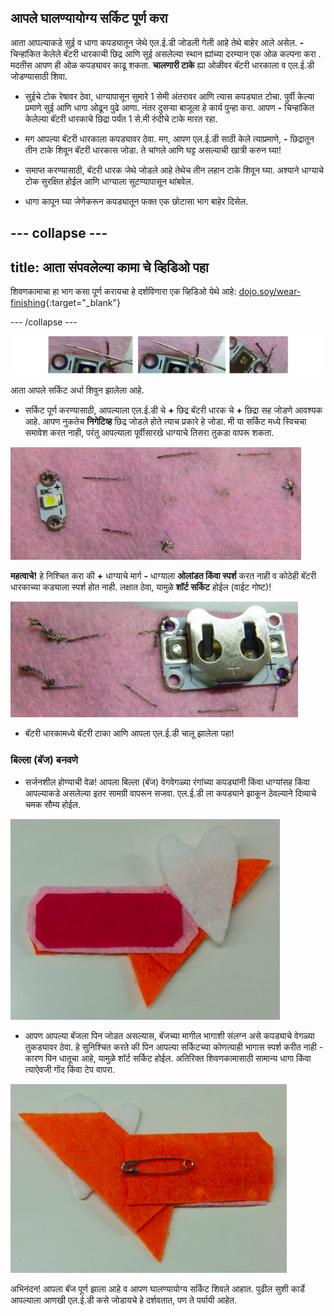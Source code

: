 ## आपले घालण्यायोग्य सर्किट पूर्ण करा

आता आपल्याकडे सुई व धागा कपड्यातून जेथे एल.ई.डी जोडली गेली आहे तेथे बाहेर आले असेल. **-** चिन्हांकित केलेले बॅटरी धारकाची छिद्र आणि सुई असलेल्या स्थान ह्यांच्या दरम्यान एक ओळ कल्पना करा . मदतीस आपण ही ओळ कपड्यावर काढू शकता. **चालणारी टाके** ह्या ओळीवर बॅटरी धारकाला व एल.ई.डी जोडण्यासाठी शिवा.

+ सुईचे टोक रेषावर ठेवा, धाग्यापासून सुमारे 1 सेमी अंतरावर आणि त्यास कपड्यात टोचा. पुर्वी केल्या प्रमाणे सुई आणि धागा ओढून पुढे आणा. नंतर दुसर्‍या बाजूला हे कार्य पुन्हा करा. आपण **-** चिन्हांकित केलेल्या बॅटरी धारकाचे छिद्रा पर्यंत 1 से.मी रुंदीचे टाके मारत रहा.

+ मग आपल्या बॅटरी धारकाला कपड्यावर ठेवा. मग, आपण एल.ई.डी साठी केले त्याप्रमाणे, **-** छिद्रातून तीन टाके शिवून बॅटरी धारकास जोडा. ते चांगले आणि घट्ट असल्याची खात्री करुन घ्या!

+ समाप्त करण्यासाठी, बॅटरी धारक जेथे जोडले आहे तेथेच तीन लहान टाके शिवून घ्या. अश्याने धाग्याचे टोक सुरक्षित होईल आणि धाग्याला सुटण्यापासून थांबवेल.

+ धागा कापून घ्या जेणेकरून कपड्यातून फक्त एक छोटासा भाग बाहेर दिसेल.

--- collapse ---
---
title: आता संपवलेल्या कामा चे व्हिडिओ पहा
---

शिवणकामाचा हा भाग कसा पूर्ण करायचा हे दर्शविणारा एक व्हिडिओ येथे आहे: [dojo.soy/wear-finishing](http://dojo.soy/wear-finishing){:target="_blank"}

--- /collapse ---

 ![](images/tiny_stitches_triple_80_650.png)

आता आपले सर्किट अर्धा शिवुन झालेला आहे.

+ सर्किट पूर्ण करण्यासाठी, आपल्याला एल.ई.डी चे **+** छिद्र बॅटरी धारक चे **+** छिद्रा सह जोडणे आवश्यक आहे. आपण नुकतेच **निगेटिव्ह** छिद्र जोडले होते त्याच प्रकारे हे जोडा. मी या सर्किट मध्ये स्विचचा समावेश करत नाही, परंतु आपल्याला पूर्वीसारखे धाग्याचे तिसरा तुकडा वापरू शकता.

![](images/sewing_complete_front.png)

  **महत्वाचे!** हे निश्चित करा की **+** धाग्याचे मार्ग **-**  धाग्याला **ओलांडत किंवा स्पर्श** करत नाही व कोठेही बॅटरी धारकाच्या कड्याला स्पर्श होत नाही.   लक्षात ठेवा, यामुळे **शॉर्ट सर्किट** होईल (वाईट गोष्ट)!

![](images/sewing_complete_back.png)

+ बॅटरी धारकामध्ये बॅटरी टाका आणि आपला एल.ई.डी चालू झालेला पहा!

### बिल्ला (बॅज) बनवणे

+ सर्जनशील होण्याची वेळ! आपला बिल्ला (बॅज) वेगवेगळ्या रंगांच्या कपड्यांनी किंवा धाग्यांसह किंवा आपल्याकडे असलेल्या इतर सामग्री वापरून सजवा. एल.ई.डी ला कपड्याने झाकून ठेवल्याने दिव्याचे चमक सौम्य होईल.

![](images/badge_front.png)

+ आपण आपल्या बॅजला पिन जोडत असल्यास, बॅजच्या मागील भागाशी संलग्न असे कपड्याचे वेगळ्या तुकड्यावर ठेवा. हे सुनिश्चित करते की पिन आपल्या सर्किटच्या कोणत्याही भागास स्पर्श करीत नाही - कारण पिन धातूचा आहे, यामुळे शॉर्ट सर्किट होईल. अतिरिक्त शिवणकामासाठी सामान्य धागा किंवा त्याऐवजी गोंद किंवा टेप वापरा.

![](images/badge_back.png)

अभिनंदन! आपला बॅज पूर्ण झाला आहे व आपण घालण्यायोग्य सर्किट शिवले आहात. पुढील सुशी कार्डे आपल्याला आणखी एल.ई.डी कसे जोडायचे हे दर्शवतात, पण ते पर्यायी आहेत.

